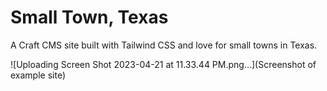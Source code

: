 # Small Town, Texas

A Craft CMS site built with Tailwind CSS and love for small towns in Texas.

![Uploading Screen Shot 2023-04-21 at 11.33.44 PM.png…](Screenshot of example site)
